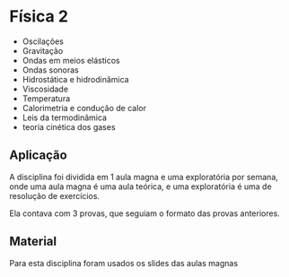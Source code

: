 # Física 2

* Oscilações
* Gravitação
* Ondas em meios elásticos
* Ondas sonoras
* Hidrostática e hidrodinâmica
* Viscosidade
* Temperatura
* Calorimetria e condução de calor
* Leis da termodinâmica
* teoria cinética dos gases

## Aplicação

A disciplina foi dividida em 1 aula magna e uma exploratória por semana, 
onde uma aula magna é uma aula teórica, e uma exploratória é uma de resolução de exercícios. 

Ela contava com 3 provas, que seguiam o formato das provas anteriores.

## Material

Para esta disciplina foram usados os slides das aulas magnas